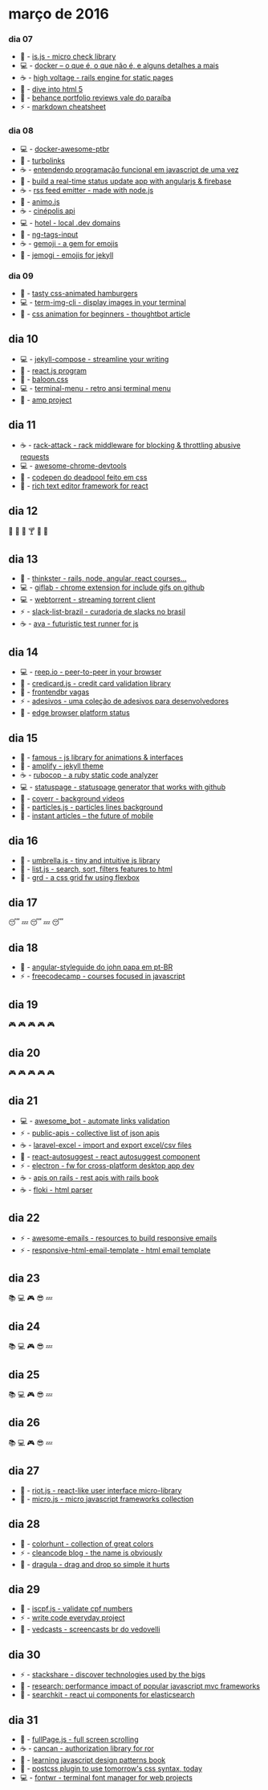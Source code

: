 # março de 2016

### dia 07
- :beers: - [is.js - micro check library](http://is.js.org/)
- :computer: - [docker – o que é, o que não é, e alguns detalhes a mais](http://fjorgemota.com/docker-containers-para-a-vida-ou-nao/)
- :coffee: - [high voltage - rails engine for static pages](https://github.com/thoughtbot/high_voltage)
- :beers: - [dive into html 5](https://diveintohtml5.com.br/index.html)
- :pizza: - [behance portfolio reviews vale do paraíba](https://www.facebook.com/events/915190358549019/)
- :zap: - [markdown cheatsheet](https://github.com/adam-p/markdown-here/wiki/Markdown-Cheatsheet)

### dia 08
- :computer: - [docker-awesome-ptbr](https://github.com/renatosousafilho/docker-awesome-ptbr)
- :beers: - [turbolinks](https://github.com/turbolinks/turbolinks)
- :coffee: - [entendendo programação funcional em javascript de uma vez](https://medium.com/@matheusml/entendendo-programa%C3%A7%C3%A3o-funcional-em-javascript-de-uma-vez-c676489be08b#.v6koeyok0)
- :beers: - [build a real-time status update app with angularjs & firebase](http://www.sitepoint.com/real-time-status-update-app-angularjs-firebase/)
- :coffee: - [rss feed emitter - made with node.js](https://github.com/filipedeschamps/rss-feed-emitter)
- :beers: - [animo.js](http://labs.bigroomstudios.com/libraries/animo-js)
- :coffee: - [cinépolis api](https://github.com/afilhodaniel/cinepolis_api)
- :computer: - [hotel - local .dev domains](https://github.com/typicode/hotel)
- :beers: - [ng-tags-input](http://mbenford.github.io/ngTagsInput/)
- :coffee: - [gemoji - a gem for emojis](https://github.com/github/gemoji)
- :beers: - [jemogi - emojis for jekyll](https://github.com/jekyll/jemoji)

### dia 09
- :beers: - [tasty css-animated hamburgers](https://jonsuh.com/hamburgers/)
- :computer: - [term-img-cli - display images in your terminal](https://github.com/sindresorhus/term-img-cli)
- :beers: - [css animation for beginners - thoughtbot article](https://robots.thoughtbot.com/css-animation-for-beginners)

## dia 10
- :computer: - [jekyll-compose - streamline your writing](https://github.com/jekyll/jekyll-compose)
- :beers: - [react.js program](http://www.reactjsprogram.com)
- :beers: - [baloon.css](https://github.com/kazzkiq/balloon.css)
- :computer: - [terminal-menu - retro ansi terminal menu](https://github.com/substack/terminal-menu)
- :beers: - [amp project](https://github.com/ampproject/amphtml)

## dia 11
- :coffee: - [rack-attack - rack middleware for blocking & throttling abusive requests](https://github.com/kickstarter/rack-attack)
- :computer: - [awesome-chrome-devtools](https://github.com/ChromeDevTools/awesome-chrome-devtools)
- :beers: - [codepen do deadpool feito em css](http://codepen.io/daniel-snows/pen/jqrwjo)
- :beers: - [rich text editor framework for react](https://facebook.github.io/draft-js/)

## dia 12
:wine_glass: :tropical_drink: :beer: :cocktail: :meat_on_bone: :poultry_leg:

## dia 13
- :beers: - [thinkster - rails, node, angular, react courses...](https://thinkster.io)
- :computer: - [giflab - chrome extension for include gifs on github](https://github.com/DrewML/GifHub)
- :computer: - [webtorrent - streaming torrent client](https://github.com/feross/webtorrent-desktop)
- :zap: - [slack-list-brazil - curadoria de slacks no brasil](https://github.com/joselitojunior1/slack-list-brazil)
- :coffee: - [ava - futuristic test runner for js](https://github.com/sindresorhus/ava)

## dia 14
- :computer: - [reep.io - peer-to-peer in your browser](https://reep.io/)
- :beers: - [credicard.js - credit card validation library](http://contaazul.github.io/creditcard.js/)
- :beers: - [frontendbr vagas](https://github.com/frontendbr/vagas)
- :zap: - [adesivos - uma coleção de adesivos para desenvolvedores](https://github.com/cerebrobr/adesivos)
- :beers: - [edge browser platform status](https://developer.microsoft.com/en-us/microsoft-edge/platform/status/)

## dia 15
- :beers: - [famous - js library for animations & interfaces](http://famous.org/)
- :beers: - [amplify - jekyll theme](https://github.com/ageitgey/amplify)
- :coffee: - [rubocop - a ruby static code analyzer](https://github.com/bbatsov/rubocop)
- :computer: - [statuspage - statuspage generator that works with github](https://github.com/jayfk/statuspage)
- :beers: - [coverr - background videos](http://coverr.co)
- :beers: - [particles.js - particles lines background](http://vincentgarreau.com/particles.js/)
- :beers: - [instant articles – the future of mobile](https://instantarticles.fb.com)

## dia 16
- :beers: - [umbrella.js - tiny and intuitive js library](http://umbrellajs.com)
- :beers: - [list.js - search, sort, filters features to html](http://www.listjs.com/)
- :beers: - [grd - a css grid fw using flexbox](https://1000ch.github.io/grd/)

## dia 17
:sleeping: :zzz: :sleeping: :zzz: :sleeping:

## dia 18
- :beers: - [angular-styleguide do john papa em pt-BR](https://github.com/johnpapa/angular-styleguide/blob/master/a1/i18n/pt-BR.md)
- :zap: - [freecodecamp - courses focused in javascript](https://www.freecodecamp.com/)

## dia 19
:video_game: :video_game: :video_game: :video_game: :video_game:

## dia 20
:video_game: :video_game: :video_game: :video_game: :video_game:

## dia 21
- :computer: - [awesome_bot - automate links validation](https://github.com/dkhamsing/awesome_bot)
- :zap: - [public-apis - collective list of json apis](https://github.com/toddmotto/public-apis)
- :coffee: - [laravel-excel - import and export excel/csv files](https://github.com/Maatwebsite/Laravel-Excel)
- :beers: - [react-autosuggest - react autosuggest component](https://github.com/moroshko/react-autosuggest)
- :zap: - [electron - fw for cross-platform desktop app dev](https://github.com/electron/electron)
- :coffee: - [apis on rails - rest apis with rails book](http://apionrails.icalialabs.com/book/chapter_one)
- :coffee: - [floki - html parser](https://github.com/philss/floki)

## dia 22
- :zap: - [awesome-emails - resources to build responsive emails](https://github.com/jonathandion/awesome-emails)
- :zap: - [responsive-html-email-template - html email template](https://github.com/leemunroe/responsive-html-email-template)

## dia 23
:books: :computer: :video_game: :sunglasses: :zzz:

## dia 24
:books: :computer: :video_game: :sunglasses: :zzz:

## dia 25
:books: :computer: :video_game: :sunglasses: :zzz:

## dia 26
:books: :computer: :video_game: :sunglasses: :zzz:

## dia 27
- :beers: - [riot.js - react-like user interface micro-library](http://riotjs.com)
- :beers: - [micro.js - micro javascript frameworks collection](http://microjs.com/)

## dia 28
- :pizza: - [colorhunt - collection of great colors](http://www.colorhunt.co)
- :zap:	- [cleancode blog - the name is obviously](http://blog.cleancoder.com)
- :beers: - [dragula - drag and drop so simple it hurts](https://github.com/bevacqua/dragula)

## dia 29
- :beers: - [iscpf.js - validate cpf numbers](https://github.com/fdaciuk/iscpf)
- :zap: - [write code everyday project](http://writecodeeveryday.io)
- :beers: - [vedcasts - screencasts br do vedovelli](http://www.vedcasts.com.br/series)

## dia 30
- :zap: - [stackshare - discover technologies used by the bigs](http://stackshare.io)
- :beers: - [research: performance impact of popular javascript mvc frameworks](https://www.filamentgroup.com/lab/mv-initial-load-times.html)
- :beers: - [searchkit - react ui components for elasticsearch](http://searchkit.co)

## dia 31
- :beers: - [fullPage.js - full screen scrolling](https://github.com/alvarotrigo/fullPage.js)
- :coffee: - [cancan - authorization library for ror](https://github.com/ryanb/cancan)
- :beers:	- [learning javascript design patterns book](https://github.com/addyosmani/essential-js-design-patterns)
- :beers: - [postcss plugin to use tomorrow's css syntax, today](http://cssnext.io)
- :computer: - [fontwr - terminal font manager for web projects](https://github.com/raphaklaus/fontwr)